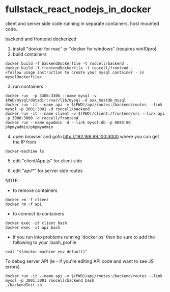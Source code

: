 # fullstack_react_nodejs_in_docker
client and server side code running in separate containers. host mounted code.


backend and frontend dockerized
1. install "docker for mac" or "docker for windows" (requires win10pro)
2. build containers

```
docker build -f backendDockerfile -t roocell/backend .
docker build -f frontendDockerfile -t roocell/frontend .
<follow usage instruction to create your mysql container - in mysqlDockerfile>
```

3. run containers
```
docker run  -p 3306:3306 --name mysql -v $PWD/mysql/datadir:/var/lib/mysql -d osx_hostdb_mysql
docker run -it --name api -v $(PWD)/api/routes:/backend/routes --link mysql -p 3001:3001 -d roocell/backend
docker run -it --name client -v $(PWD)/client:/frontend/src --link api -p 3000:3000 -d roocell/frontend
docker run --name myadmin -d --link mysql:db -p 8080:80 phpmyadmin/phpmyadmin
```

4. open browser and goto http://192.168.99.100:3000 where you can get the IP from
```
docker-machine ls
```

5. edit "client/App.js" for client side

6. edit "api/*" for server side routes

NOTE:
- to remove containers
```
docker rm -f client
docker rm -f api
```
- to connect to containers
```
docker exec -it client bash
docker exec -it api bash
```
- if you run into problems running 'docker ps' then be sure to add the following to your .bash_profile
```
eval "$(docker-machine env default)"
```

To debug server API (ie - if you're editing API code and want to see JS errors)
```
docker run -it --name api -v $(PWD)/api/routes:/backend/routes --link mysql -p 3001:3001 roocell/backend bash
./backendInit.sh
```

